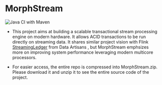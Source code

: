 # MorphStream

![Java CI with Maven](https://github.com/intellistream/MorphStream/workflows/Java%20CI%20with%20Maven/badge.svg?branch=master)

- This project aims at building a scalable transactional stream processing engine on modern hardware. It allows ACID transactions to be run directly on streaming data. It shares similar project vision with Flink [StreamingLedger](https://www.ververica.com/hubfs/Ververica/Docs/%5B2018-08%5D-dA-Streaming-Ledger-whitepaper.pdf) from Data Artisans , but MorphStream emphsizes more on improving system performance leveraging modern multicore processors.

- For easier access, the entire repo is compressed into MorphStream.zip. Please download it and unzip it to see the entire source code of the project.
